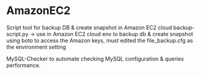 # AmazonEC2
Script tool for backup DB &amp; create snapshot in Amazon EC2 cloud
backup-script.py -> use in Amazon EC2 cloud env to backup db & create snapshot using boto to access the Amazon keys, must edited the
file_backup.cfg as the environment setting

MySQL-Checker to automate checking MySQL configuration & queries performance.
